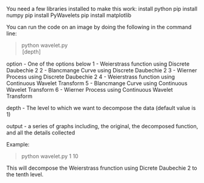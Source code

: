 You need a few libraries installed to make this work:
install python
pip install numpy
pip install PyWavelets
pip install matplotlib

You can run the code on an image by doing the following in the command line:
> python wavelet.py <option> [depth]

option - One of the options below
    1 - Weierstrass function using Discrete Daubechie 2
    2 - Blancmange Curve using Discrete Daubechie 2
    3 - Wierner Process using Discrete Daubechie 2
    4 - Weierstrass function using Continuous Wavelet Transform
    5 - Blancmange Curve using Continuous Wavelet Transform
    6 - Wierner Process using Continuous Wavelet Transform

depth - The level to which we want to decompose the data (default value is 1)


output - a series of graphs including, the original, the decomposed function, and all the details collected

Example:
> python wavelet.py 1 10

This will decompose the Weierstrass frunction using Dicrete Daubechie 2 to the tenth level.
